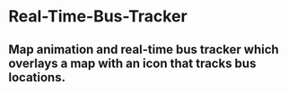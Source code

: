 # Real-Time-Bus-Tracker
## Map animation and real-time bus tracker which overlays a map with an icon that tracks bus locations.
